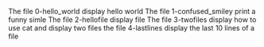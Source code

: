 The file 0-hello_world display hello world
The file 1-confused_smiley print a funny simle 
The file 2-hellofile display file
The file 3-twofiles display how to use cat and display two files
the file 4-lastlines display the last 10 lines of a file
